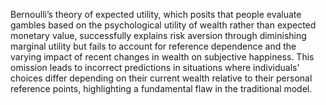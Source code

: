 Bernoulli’s theory of expected utility, which posits that people evaluate gambles based on the psychological utility of wealth rather than expected monetary value, successfully explains risk aversion through diminishing marginal utility but fails to account for reference dependence and the varying impact of recent changes in wealth on subjective happiness. This omission leads to incorrect predictions in situations where individuals’ choices differ depending on their current wealth relative to their personal reference points, highlighting a fundamental flaw in the traditional model.
